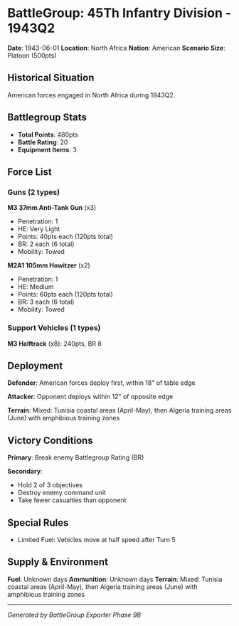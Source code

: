 # BattleGroup: 45Th Infantry Division - 1943Q2

**Date**: 1943-06-01
**Location**: North Africa
**Nation**: American
**Scenario Size**: Platoon (500pts)

## Historical Situation

American forces engaged in North Africa during 1943Q2.

## Battlegroup Stats

- **Total Points**: 480pts
- **Battle Rating**: 20
- **Equipment Items**: 3

## Force List

### Guns (2 types)

**M3 37mm Anti-Tank Gun** (x3)
- Penetration: 1
- HE: Very Light
- Points: 40pts each (120pts total)
- BR: 2 each (6 total)
- Mobility: Towed

**M2A1 105mm Howitzer** (x2)
- Penetration: 1
- HE: Medium
- Points: 60pts each (120pts total)
- BR: 3 each (6 total)
- Mobility: Towed

### Support Vehicles (1 types)

**M3 Halftrack** (x8): 240pts, BR 8

## Deployment

**Defender**: American forces deploy first, within 18" of table edge

**Attacker**: Opponent deploys within 12" of opposite edge

**Terrain**: Mixed: Tunisia coastal areas (April-May), then Algeria training areas (June) with amphibious training zones

## Victory Conditions

**Primary**: Break enemy Battlegroup Rating (BR)

**Secondary**:
- Hold 2 of 3 objectives
- Destroy enemy command unit
- Take fewer casualties than opponent

## Special Rules

- Limited Fuel: Vehicles move at half speed after Turn 5

## Supply & Environment

**Fuel**: Unknown days
**Ammunition**: Unknown days
**Terrain**: Mixed: Tunisia coastal areas (April-May), then Algeria training areas (June) with amphibious training zones

---

*Generated by BattleGroup Exporter Phase 9B*
